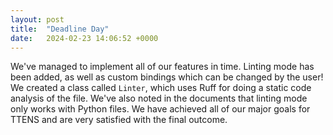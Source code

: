 ```yaml
---
layout: post
title:  "Deadline Day"
date:   2024-02-23 14:06:52 +0000
---
```


We've managed to implement all of our features in time. Linting mode has been added, as well as custom bindings which can be changed by the user! We created a class called `Linter`, which uses Ruff for doing a static code analysis of the file. We've also noted in the documents that linting mode only works with Python files. We have achieved all of our major goals for TTENS and are very satisfied with the final outcome. 